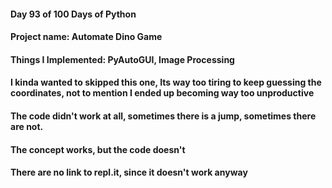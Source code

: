 #### Day 93 of 100 Days of Python
#### Project name: Automate Dino Game 
#### Things I Implemented: PyAutoGUI, Image Processing

#### I kinda wanted to skipped this one, Its way too tiring to keep guessing the coordinates, not to mention I ended up becoming way too unproductive

#### The code didn't work at all, sometimes there is a jump, sometimes there are not.

#### The concept works, but the code doesn't

#### There are no link to repl.it, since it doesn't work anyway